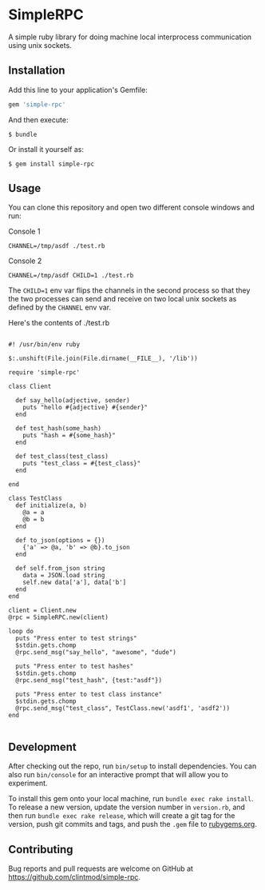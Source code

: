 # SimpleRPC

A simple ruby library for doing machine local interprocess communication using unix sockets.

## Installation

Add this line to your application's Gemfile:

```ruby
gem 'simple-rpc'
```

And then execute:

    $ bundle

Or install it yourself as:

    $ gem install simple-rpc

## Usage

You can clone this repository and open two different console windows and run:

Console 1

`CHANNEL=/tmp/asdf ./test.rb `

Console 2

`CHANNEL=/tmp/asdf CHILD=1 ./test.rb`


The `CHILD=1` env var flips the channels in the second process so that they the two processes can send and receive on two local unix sockets as defined by the `CHANNEL` env var.


Here's the contents of ./test.rb

```

#! /usr/bin/env ruby

$:.unshift(File.join(File.dirname(__FILE__), '/lib'))

require 'simple-rpc'

class Client

  def say_hello(adjective, sender)
    puts "hello #{adjective} #{sender}"
  end

  def test_hash(some_hash)
    puts "hash = #{some_hash}"
  end

  def test_class(test_class)
    puts "test_class = #{test_class}"
  end

end

class TestClass
  def initialize(a, b)
    @a = a
    @b = b
  end

  def to_json(options = {})
    {'a' => @a, 'b' => @b}.to_json
  end

  def self.from_json string
    data = JSON.load string
    self.new data['a'], data['b']
  end
end

client = Client.new
@rpc = SimpleRPC.new(client)

loop do
  puts "Press enter to test strings"
  $stdin.gets.chomp
  @rpc.send_msg("say_hello", "awesome", "dude")

  puts "Press enter to test hashes"
  $stdin.gets.chomp
  @rpc.send_msg("test_hash", {test:"asdf"})

  puts "Press enter to test class instance"
  $stdin.gets.chomp
  @rpc.send_msg("test_class", TestClass.new('asdf1', 'asdf2'))
end


```

## Development

After checking out the repo, run `bin/setup` to install dependencies. You can also run `bin/console` for an interactive prompt that will allow you to experiment.

To install this gem onto your local machine, run `bundle exec rake install`. To release a new version, update the version number in `version.rb`, and then run `bundle exec rake release`, which will create a git tag for the version, push git commits and tags, and push the `.gem` file to [rubygems.org](https://rubygems.org).

## Contributing

Bug reports and pull requests are welcome on GitHub at https://github.com/clintmod/simple-rpc.
